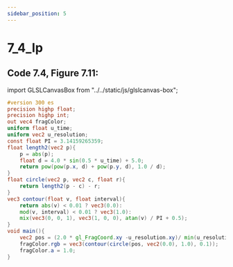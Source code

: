 ```yaml
---
sidebar_position: 5
---
```


# 7_4_lp
## Code 7.4, Figure 7.11: 

import GLSLCanvasBox from "../../static/js/glslcanvas-box";

<GLSLCanvasBox
  fragUrl='/frags/ch7/7_4_lp.frag'
/>

```glsl showLineNumbers title="7_4_lp.frag"
#version 300 es
precision highp float;
precision highp int;
out vec4 fragColor;
uniform float u_time;
uniform vec2 u_resolution;
const float PI = 3.14159265359;
float length2(vec2 p){
    p = abs(p);
    float d = 4.0 * sin(0.5 * u_time) + 5.0;
    return pow(pow(p.x, d) + pow(p.y, d), 1.0 / d);
}
float circle(vec2 p, vec2 c, float r){
    return length2(p - c) - r;
}
vec3 contour(float v, float interval){
    return abs(v) < 0.01 ? vec3(0.0):
    mod(v, interval) < 0.01 ? vec3(1.0):
    mix(vec3(0, 0, 1), vec3(1, 0, 0), atan(v) / PI + 0.5);
}
void main(){
    vec2 pos = (2.0 * gl_FragCoord.xy -u_resolution.xy)/ min(u_resolution.x, u_resolution.y);
    fragColor.rgb = vec3(contour(circle(pos, vec2(0.0), 1.0), 0.1));
    fragColor.a = 1.0;
}

```
